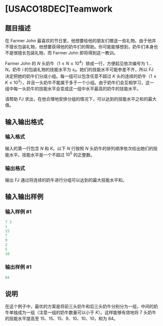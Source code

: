 # [USACO18DEC]Teamwork

## 题目描述

在 Farmer John 最喜欢的节日里，他想要给他的朋友们赠送一些礼物。由于他并不擅长包装礼物，他想要获得他的奶牛们的帮助。你可能能够想到，奶牛们本身也不是很擅长包装礼物，而 Farmer John 即将得到这一教训。

Farmer John 的 $N$ 头奶牛（$1\le N\le 10^4$）排成一行，方便起见依次编号为 $1\dots N$。奶牛 $i$ 的包装礼物的技能水平为 $s_i$。她们的技能水平可能参差不齐，所以 FJ 决定把她的奶牛们分成小组。每一组可以包含任意不超过 $K$ 头的连续的奶牛（$1\le K\le 10^3$），并且一头奶牛不能属于多于一个小组。由于奶牛们会互相学习，这一组中每一头奶牛的技能水平会变成这一组中水平最高的奶牛的技能水平。

请帮助 FJ 求出，在他合理地安排分组的情况下，可以达到的技能水平之和的最大值。

## 输入输出格式

### 输入格式

输入的第一行包含 $N$ 和 $K$。以下 $N$ 行按照 $N$ 头奶牛的排列顺序依次给出她们的技能水平。技能水平是一个不超过 $10^5$ 的正整数。

### 输出格式

输出 FJ 通过将连续的奶牛进行分组可以达到的最大技能水平和。

## 输入输出样例

### 输入样例 #1

```cpp
7 3
1
15
7
9
2
5
10
```


### 输出样例 #1

```cpp
84
```


## 说明

在这个例子中，最优的方案是将前三头奶牛和后三头奶牛分别分为一组，中间的奶牛单独成为一组（注意一组的奶牛数量可以小于 $K$）。这样能够有效地将 $7$ 头奶牛的技能水平提高至 $15$、$15$、$15$、$9$、$10$、$10$、$10$，和为 $84$。

